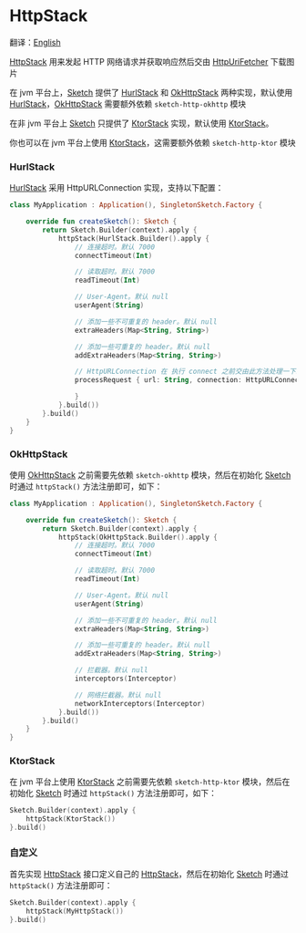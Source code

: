 # HttpStack

翻译：[English](http_stack.md)

[HttpStack] 用来发起 HTTP 网络请求并获取响应然后交由 [HttpUriFetcher] 下载图片

在 jvm 平台上，[Sketch] 提供了 [HurlStack] 和 [OkHttpStack]
两种实现，默认使用 [HurlStack]，[OkHttpStack] 需要额外依赖 `sketch-http-okhttp` 模块

在非 jvm 平台上 [Sketch] 只提供了 [KtorStack] 实现，默认使用 [KtorStack]。

你也可以在 jvm 平台上使用 [KtorStack]，这需要额外依赖 `sketch-http-ktor` 模块

### HurlStack

[HurlStack] 采用 HttpURLConnection 实现，支持以下配置：

```kotlin
class MyApplication : Application(), SingletonSketch.Factory {

    override fun createSketch(): Sketch {
        return Sketch.Builder(context).apply {
            httpStack(HurlStack.Builder().apply {
                // 连接超时。默认 7000
                connectTimeout(Int)

                // 读取超时。默认 7000
                readTimeout(Int)

                // User-Agent。默认 null
                userAgent(String)

                // 添加一些不可重复的 header。默认 null
                extraHeaders(Map<String, String>)

                // 添加一些可重复的 header。默认 null
                addExtraHeaders(Map<String, String>)

                // HttpURLConnection 在 执行 connect 之前交由此方法处理一下。默认 null
                processRequest { url: String, connection: HttpURLConnection ->

                }
            }.build())
        }.build()
    }
}
```

### OkHttpStack

使用 [OkHttpStack] 之前需要先依赖 `sketch-okhttp` 模块，然后在初始化 [Sketch] 时通过 `httpStack()`
方法注册即可，如下：

```kotlin
class MyApplication : Application(), SingletonSketch.Factory {

    override fun createSketch(): Sketch {
        return Sketch.Builder(context).apply {
            httpStack(OkHttpStack.Builder().apply {
                // 连接超时。默认 7000
                connectTimeout(Int)

                // 读取超时。默认 7000
                readTimeout(Int)

                // User-Agent。默认 null
                userAgent(String)

                // 添加一些不可重复的 header。默认 null
                extraHeaders(Map<String, String>)

                // 添加一些可重复的 header。默认 null
                addExtraHeaders(Map<String, String>)

                // 拦截器。默认 null
                interceptors(Interceptor)

                // 网络拦截器。默认 null
                networkInterceptors(Interceptor)
            }.build())
        }.build()
    }
}
```

### KtorStack

在 jvm 平台上使用 [KtorStack] 之前需要先依赖 `sketch-http-ktor` 模块，然后在初始化 [Sketch]
时通过 `httpStack()` 方法注册即可，如下：

```kotlin
Sketch.Builder(context).apply {
    httpStack(KtorStack())
}.build()
```

### 自定义

首先实现 [HttpStack] 接口定义自己的 [HttpStack]，然后在初始化 [Sketch] 时通过 `httpStack()` 方法注册即可：

```kotlin
Sketch.Builder(context).apply {
    httpStack(MyHttpStack())
}.build()
```

[HttpStack]: ../../sketch-http-core/src/commonMain/kotlin/com/github/panpf/sketch/http/HttpStack.kt

[HurlStack]: ../../sketch-http-core/src/jvmCommonMain/kotlin/com/github/panpf/sketch/http/HurlStack.kt

[OkHttpStack]: ../../sketch-http-okhttp/src/commonMain/kotlin/com/github/panpf/sketch/http/OkHttpStack.kt

[KtorStack]: ../../sketch-http-ktor/src/commonMain/kotlin/com/github/panpf/sketch/http/KtorStack.kt

[HttpUriFetcher]: ../../sketch-core/src/commonMain/kotlin/com/github/panpf/sketch/fetch/HttpUriFetcher.kt

[Sketch]: ../../sketch-core/src/commonMain/kotlin/com/github/panpf/sketch/Sketch.common.kt